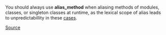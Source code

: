 You should always use **alias_method** when  aliasing methods of modules, classes, or singleton classes
at runtime, as the lexical scope of alias leads to unpredictabillity in these [cases](https://github.com/bbatsov/ruby-style-guide#alias-method).

[Source](http://www.rubydoc.info/gems/rubocop/RuboCop/Cop/Style/Alias)